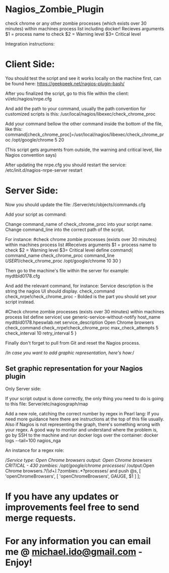 # Nagios_Zombie_Plugin

check chrome or any other zombie processes (which exists over 30 minutes) within machines process list including docker!
Recieves arguments $1 = process name to check $2 = Warning level $3= Critical level

Integration instructions:

# Client Side:

You should test the script and see it works locally on the machine first, can be found here:
https://geekpeek.net/nagios-plugin-bash/

After you finalized the script, go to this file within the client:
vi/etc/nagios/nrpe.cfg

And add the path to your command, usually the path convention for customized scripts is this:
/usr/local/nagios/libexec/check_chrome_proc

Add your command bellow the other command inside the bottom of the file, like this:
command[check_chrome_proc]=/usr/local/nagios/libexec/check_chrome_proc /opt/google/chrome 5 20

(This script gets arguments from outside, the warning and critical level, like Nagios convention says)

After updating the nrpe.cfg you should restart the service:
/etc/init.d/nagios-nrpe-server restart

# Server Side:
Now you should update the file:
/Server/etc/objects/commands.cfg

Add your script as command:

Change command_name of check_chrome_proc into your script name.
Change command_line into the correct path of the script.

For instance:
#check chrome zombie processes (exists over 30 minutes) within machines process list
#Receives arguments $1 = process name to check $2 = Warning level $3= Critical level
define command{
	command_name	check_chrome_proc
	command_line	$USER1$/check_chrome_proc /opt/google/chrome 10 30
	}
	
Then go to the machine's file within the server for example: mydtbld0178.cfg

And add the relevant command, for instance:
Service description is the string the nagios UI should display.
check_command check_nrpe!check_chrome_proc - Bolded is the part you should set your script instead.

#Check chrome zombie processes (exists over 30 minutes) within machines process list
define service{
	use generic-service-without-notify
	host_name mydtbld0178.hpeswlab.net
	service_description Open Chrome browsers
	check_command check_nrpe!check_chrome_proc
	max_check_attempts	5
	check_interval	10
	retry_interval	5
	}
	
Finally don't forget to pull from Git and reset the Nagios process.

/*In case you want to add graphic representation, here's how:*/

## Set graphic representation for your Nagios plugin

Only Server side:

If your script output is done correctly, the only thing you need to do is going to this file:
Server/etc/nagiosgraph/map

Add a new role, catching the correct number by regex in Pearl lang:
If you need more guidance here there are instructions at the top of this file usually.
Also if Nagios is not representing the graph, there's something wrong with your regex.
A good way to monitor and understand where the problem is, go by SSH to the machine and run docker logs over the container:
docker logs --tail=100 nagios_nga

An instance for a regex role:

/*Service type: Open Chrome browsers
output: Open Chrome browsers CRITICAL - 430 zombies: /opt/google/chrome processes*/
/output:Open Chrome browsers.*?(\d+).*?zombies:.*?processes/
and push @s, [ 'openChromeBrowsers',
               [ 'openChromeBrowsers', GAUGE, $1 ] ];




# If you have any updates or improvements feel free to send merge requests.
# For any information you can email me @ michael.ido@gmail.com - Enjoy!
